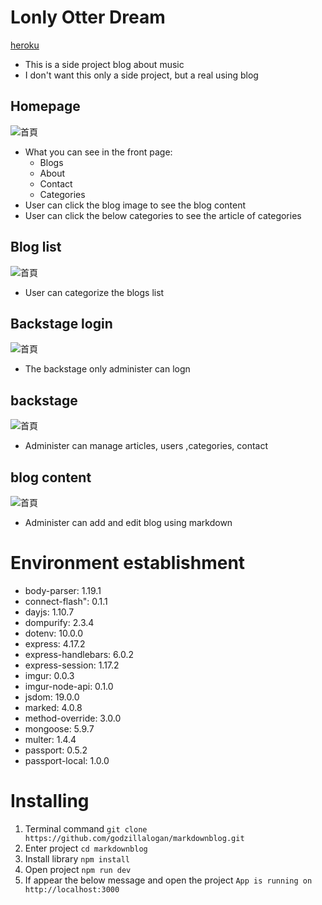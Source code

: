 # Lonly Otter Dream
[heroku](https://gentle-inlet-86339.herokuapp.com/)
* This is a side project blog about music
* I don't want this only a side project, but a real using blog

## Homepage
![首頁](https://i.imgur.com/Jud2ATj.png)

* What you can see in the front page:
  * Blogs
  * About
  * Contact
  * Categories
* User can click the blog image to see the blog content
* User can click the below categories to see the article of categories

## Blog list
![首頁](https://i.imgur.com/ErQQoK7.png)
* User can categorize the blogs list

## Backstage login
![首頁](https://i.imgur.com/CX8nJ23.png)
* The backstage only administer can logn

## backstage
![首頁](https://i.imgur.com/7ZMYBwR.png)
* Administer can manage articles, users ,categories, contact 

## blog content
![首頁](https://i.imgur.com/oxcCvwN.png)
* Administer can add and edit blog using markdown

# Environment establishment
* body-parser: 1.19.1
* connect-flash": 0.1.1
* dayjs: 1.10.7
* dompurify: 2.3.4
* dotenv: 10.0.0
* express: 4.17.2
* express-handlebars: 6.0.2
* express-session: 1.17.2
* imgur: 0.0.3
* imgur-node-api: 0.1.0
* jsdom: 19.0.0
* marked: 4.0.8
* method-override: 3.0.0
* mongoose: 5.9.7
* multer: 1.4.4
* passport: 0.5.2
* passport-local: 1.0.0


# Installing

1. Terminal command `git clone https://github.com/godzillalogan/markdownblog.git`
2. Enter project `cd markdownblog`
3. Install library `npm install`
4. Open project `npm run dev`
5. If appear the below message and open the project `App is running on http://localhost:3000`


